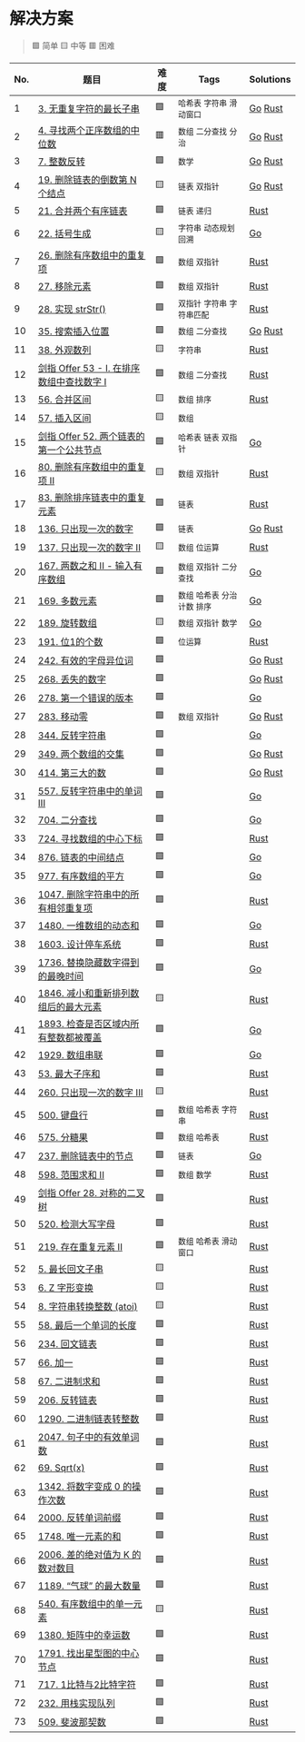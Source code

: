 # 解决方案
> 🟩 简单 🟨 中等 🟥 困难

|No.|题目|难度|Tags|Solutions|
|---|---|---|---|---|
|1|[3. 无重复字符的最长子串](https://leetcode-cn.com/problems/longest-substring-without-repeating-characters/)|🟩|`哈希表` `字符串` `滑动窗口`|[Go](golang/longest-substring-without-repeating-characters/main.go) [Rust](rust/longest-substring-without-repeating-characters/src/main.rs)|
|2|[4. 寻找两个正序数组的中位数](https://leetcode-cn.com/problems/median-of-two-sorted-arrays/)|🟥|`数组` `二分查找` `分治`|[Go](golang/median-of-two-sorted-arrays/main.go) [Rust](rust/median-of-two-sorted-arrays/src/main.rs)|
|3|[7. 整数反转](https://leetcode-cn.com/problems/reverse-integer/)|🟩|`数学`|[Go](golang/reverse-integer/main.go) [Rust](rust/reverse-integer/src/main.rs)|
|4|[19. 删除链表的倒数第 N 个结点](https://leetcode-cn.com/problems/remove-nth-node-from-end-of-list/)|🟨|`链表` `双指针`|[Go](golang/remove-nth-node-from-end-of-list/main.go) [Rust](rust/remove-nth-node-from-end-of-list/src/main.rs)|
|5|[21. 合并两个有序链表](https://leetcode-cn.com/problems/merge-two-sorted-lists/)|🟩|`链表` `递归`|[Rust](rust/merge-two-sorted-lists/src/lib.rs)|
|6|[22. 括号生成](https://leetcode-cn.com/problems/generate-parentheses/)|🟨|`字符串` `动态规划` `回溯`|[Go](golang/generate-parentheses/main.go)|
|7|[26. 删除有序数组中的重复项](https://leetcode-cn.com/problems/remove-duplicates-from-sorted-array)|🟩|`数组` `双指针`|[Rust](rust/remove-duplicates-from-sorted-array/src/lib.rs)|
|8|[27. 移除元素](https://leetcode-cn.com/problems/remove-element/)|🟩|`数组` `双指针`|[Rust](rust/remove-element/src/lib.rs)|
|9|[28. 实现 strStr()](https://leetcode-cn.com/problems/implement-strstr/)|🟩|`双指针` `字符串` `字符串匹配`|[Rust](rust/implement-strstr/src/lib.rs)|
|10|[35. 搜索插入位置](https://leetcode-cn.com/problems/search-insert-position/)|🟩|`数组` `二分查找`|[Go](golang/search-insert-position/main.go) [Rust](rust/search-insert-position/src/lib.rs)|
|11|[38. 外观数列](https://leetcode-cn.com/problems/count-and-say/)|🟨|`字符串`|[Rust](rust/count-and-say/src/lib.rs)|
|12|[剑指 Offer 53 - I. 在排序数组中查找数字 I](https://leetcode-cn.com/problems/zai-pai-xu-shu-zu-zhong-cha-zhao-shu-zi-lcof/)|🟩|`数组` `二分查找`|[Rust](rust/zai-pai-xu-shu-zu-zhong-cha-zhao-shu-zi-lcof/src/lib.rs)|
|13|[56. 合并区间](https://leetcode-cn.com/problems/merge-intervals/)|🟨|`数组` `排序`|[Rust](rust/merge-intervals/src/lib.rs)|
|14|[57. 插入区间](https://leetcode-cn.com/problems/insert-interval/)|🟨|`数组`||
|15|[剑指 Offer 52. 两个链表的第一个公共节点](https://leetcode-cn.com/problems/liang-ge-lian-biao-de-di-yi-ge-gong-gong-jie-dian-lcof/)|🟩|`哈希表` `链表` `双指针`|[Go](golang/liang-ge-lian-biao-de-di-yi-ge-gong-gong-jie-dian-lcof/main.go)|
|16|[80. 删除有序数组中的重复项 II](https://leetcode-cn.com/problems/remove-duplicates-from-sorted-array-ii/)|🟨|`数组` `双指针`|[Rust](rust/remove-duplicates-from-sorted-array-ii/src/lib.rs)|
|17|[83. 删除排序链表中的重复元素](https://leetcode-cn.com/problems/remove-duplicates-from-sorted-list/)|🟩|`链表`|[Rust](rust/remove-duplicates-from-sorted-list/src/lib.rs)|
|18|[136. 只出现一次的数字](https://leetcode-cn.com/problems/single-number/)|🟩|`链表`|[Go](golang/single-number/main.go) [Rust](rust/single-number/src/lib.rs)|
|19|[137. 只出现一次的数字 II](https://leetcode-cn.com/problems/single-number-ii/)|🟨|`数组` `位运算`|[Rust](rust/single-number-ii/src/lib.rs)|
|20|[167. 两数之和 II - 输入有序数组](https://leetcode-cn.com/problems/two-sum-ii-input-array-is-sorted/)|🟩|`数组` `双指针` `二分查找`|[Go](golang/two-sum-ii-input-array-is-sorted/main.go)|
|21|[169. 多数元素](https://leetcode-cn.com/problems/majority-element/)|🟩|`数组` `哈希表` `分治` `计数` `排序`|[Go](golang/majority-element/main.go)|
|22|[189. 旋转数组](https://leetcode-cn.com/problems/rotate-array/)|🟨|`数组` `双指针` `数学`|[Go](golang/rotate-array/main.go)|
|23|[191. 位1的个数](https://leetcode-cn.com/problems/number-of-1-bits/)|🟩|`位运算`|[Rust](rust/number-of-1-bits/src/lib.rs)|
|24|[242. 有效的字母异位词](https://leetcode-cn.com/problems/valid-anagram/)|🟩||[Go](golang/valid-anagram/main.go) [Rust](rust/valid-anagram/src/lib.rs)|
|25|[268. 丢失的数字](https://leetcode-cn.com/problems/missing-number/)|🟩||[Go](golang/missing-number/main.go) [Rust](rust/missing-number/src/lib.rs)|
|26|[278. 第一个错误的版本](https://leetcode-cn.com/problems/first-bad-version/)|🟩||[Go](golang/first-bad-version/main.go)|
|27|[283. 移动零](https://leetcode-cn.com/problems/m/ove-zeroes/)|🟩|`数组` `双指针`|[Go](golang/move-zeroes/main.go) [Rust](rust/move-zeroes/src/main.rs)|
|28|[344. 反转字符串](https://leetcode-cn.com/problems/reverse-string/)|🟩||[Go](golang/reverse-string/main.go)|
|29|[349. 两个数组的交集](https://leetcode-cn.com/problems/intersection-of-two-arrays/)|🟩||[Go](golang/intersection-of-two-arrays/main.go) [Rust](rust/intersection-of-two-arrays/src/lib.rs)|
|30|[414. 第三大的数](https://leetcode-cn.com/problems/third-maximum-number/)|🟩||[Go](golang/third-maximum-number/main.go) [Rust](rust/third-maximum-number/src/lib.rs)|
|31|[557. 反转字符串中的单词 III](https://leetcode-cn.com/problems/reverse-words-in-a-string-iii/)|🟩||[Go](golang/reverse-words-in-a-string-iii/main.go)|
|32|[704. 二分查找](https://leetcode-cn.com/problems/binary-search/)|🟩||[Go](golang/binary-search/main.go)|
|33|[724. 寻找数组的中心下标](https://leetcode-cn.com/problems/find-pivot-index/)|🟩||[Rust](rust/find-pivot-index/src/lib.rs)|
|34|[876. 链表的中间结点](https://leetcode-cn.com/problems/middle-of-the-linked-list/)|🟩||[Go](golang/middle-of-the-linked-list/main.go)|
|35|[977. 有序数组的平方](https://leetcode-cn.com/problems/squares-of-a-sorted-array/)|🟩||[Go](golang/squares-of-a-sorted-array/main.go)|
|36|[1047. 删除字符串中的所有相邻重复项](https://leetcode-cn.com/problems/remove-all-adjacent-duplicates-in-string/)|🟩||[Rust](rust/remove-all-adjacent-duplicates-in-string/src/lib.rs)|
|37|[1480. 一维数组的动态和](https://leetcode-cn.com/problems/running-sum-of-1d-array/)|🟩||[Go](golang/running-sum-of-1d-array/main.go)|
|38|[1603. 设计停车系统](https://leetcode-cn.com/problems/design-parking-system/)|🟩||[Rust](rust/design-parking-system/src/lib.rs)|
|39|[1736. 替换隐藏数字得到的最晚时间](https://leetcode-cn.com/problems/latest-time-by-replacing-hidden-digits/)|🟩||[Go](golang/latest-time-by-replacing-hidden-digits/main.go)|
|40|[1846. 减小和重新排列数组后的最大元素](https://leetcode-cn.com/problems/maximum-element-after-decreasing-and-rearranging/)|🟨||[Rust](rust/maximum-element-after-decreasing-and-rearranging/src/lib.rs)|
|41|[1893. 检查是否区域内所有整数都被覆盖](https://leetcode-cn.com/problems/check-if-all-the-integers-in-a-range-are-covered/)|🟩||[Go](golang/check-if-all-the-integers-in-a-range-are-covered/main.go)|
|42|[1929. 数组串联](https://leetcode-cn.com/problems/concatenation-of-array/)|🟩||[Go](golang/concatenation-of-array/main.go)|
|43|[53. 最大子序和](https://leetcode-cn.com/problems/maximum-subarray/)|🟩||[Rust](rust/maximum-subarray/src/lib.rs)|
|44|[260. 只出现一次的数字 III](https://leetcode-cn.com/problems/single-number-iii/)|🟨||[Rust](rust/single-number-iii/src/lib.rs)|
|45|[500. 键盘行](https://leetcode-cn.com/problems/keyboard-row/)|🟩|`数组` `哈希表` `字符串`|[Rust](rust/keyboard-row/src/lib.rs)|
|46|[575. 分糖果](https://leetcode-cn.com/problems/distribute-candies/)|🟩|`数组` `哈希表`|[Rust](rust/distribute-candies/src/lib.rs)|
|47|[237. 删除链表中的节点](https://leetcode-cn.com/problems/delete-node-in-a-linked-list/)|🟩|`链表`|[Go](golang/delete-node-in-a-linked-list/main.go)|
|48|[598. 范围求和 II](https://leetcode-cn.com/problems/range-addition-ii/)|🟩|`数组` `数学`|[Rust](rust/range-addition-ii/src/lib.rs)|
|49|[剑指 Offer 28. 对称的二叉树](https://leetcode-cn.com/problems/dui-cheng-de-er-cha-shu-lcof/)|🟩||[Rust](rust/dui-cheng-de-er-cha-shu-lcof/src/lib.rs)|
|50|[520. 检测大写字母](https://leetcode-cn.com/problems/detect-capital/)|🟩||[Rust](rust/detect-capital/src/lib.rs)|
|51|[219. 存在重复元素 II](https://leetcode-cn.com/problems/contains-duplicate-ii/)|🟩|`数组` `哈希表` `滑动窗口`|[Rust](rust/contains-duplicate-ii/src/lib.rs)|
|52|[5. 最长回文子串](https://leetcode-cn.com/problems/longest-palindromic-substring/)|🟨||[Rust](rust/longest-palindromic-substring/src/lib.rs)|
|53|[6. Z 字形变换](https://leetcode-cn.com/problems/zigzag-conversion/)|🟨||[Rust](rust/zigzag-conversion/src/main.rs)|
|54|[8. 字符串转换整数 (atoi)](https://leetcode-cn.com/problems/string-to-integer-atoi/)|🟨||[Rust](rust/string-to-integer-atoi/src/main.rs)|
|55|[58. 最后一个单词的长度](https://leetcode-cn.com/problems/length-of-last-word/)|🟩||[Rust](rust/length-of-last-word/src/main.rs)|
|56|[234. 回文链表](https://leetcode-cn.com/problems/palindrome-linked-list/)|🟩||[Rust](rust/palindrome-linked-list/src/main.rs)|
|57|[66. 加一](https://leetcode-cn.com/problems/plus-one/)|🟩||[Rust](rust/plus-one/src/main.rs)|
|58|[67. 二进制求和](https://leetcode-cn.com/problems/add-binary/)|🟩||[Rust](rust/add-binary/src/main.rs)|
|59|[206. 反转链表](https://leetcode-cn.com/problems/reverse-linked-list/)|🟩||[Rust](rust/reverse-linked-list/src/main.rs)|
|60|[1290. 二进制链表转整数](https://leetcode-cn.com/problems/convert-binary-number-in-a-linked-list-to-integer/)|🟩||[Rust](rust/convert-binary-number-in-a-linked-list-to-integer/src/main.rs)|
|61|[2047. 句子中的有效单词数](https://leetcode-cn.com/problems/number-of-valid-words-in-a-sentence/)|🟩||[Rust](rust/number-of-valid-words-in-a-sentence/src/main.rs)|
|62|[69. Sqrt(x)](https://leetcode-cn.com/problems/sqrtx/)|🟩||[Rust](rust/sqrtx/src/main.rs)|
|63|[1342. 将数字变成 0 的操作次数](https://leetcode-cn.com/problems/number-of-steps-to-reduce-a-number-to-zero/)|🟩||[Rust](rust/number-of-steps-to-reduce-a-number-to-zero/src/main.rs)|
|64|[2000. 反转单词前缀](https://leetcode-cn.com/problems/reverse-prefix-of-word/)|🟩||[Rust](rust/reverse-prefix-of-word/src/main.rs)|
|65|[1748. 唯一元素的和](https://leetcode-cn.com/problems/sum-of-unique-elements/)|🟩||[Rust](rust/sum-of-unique-elements/src/main.rs)|
|66|[2006. 差的绝对值为 K 的数对数目](https://leetcode-cn.com/problems/count-number-of-pairs-with-absolute-difference-k/)|🟩||[Rust](rust/count-number-of-pairs-with-absolute-difference-k/src/main.rs)|
|67|[1189. “气球” 的最大数量](https://leetcode-cn.com/problems/maximum-number-of-balloons/)|🟩||[Rust](rust/maximum-number-of-balloons/src/main.rs)|
|68|[540. 有序数组中的单一元素](https://leetcode-cn.com/problems/single-element-in-a-sorted-array/)|🟨||[Rust](rust/single-element-in-a-sorted-array/src/main.rs)|
|69|[1380. 矩阵中的幸运数](https://leetcode-cn.com/problems/lucky-numbers-in-a-matrix/)|🟩||[Rust](rust/lucky-numbers-in-a-matrix/src/main.rs)|
|70|[1791. 找出星型图的中心节点](https://leetcode-cn.com/problems/find-center-of-star-graph/)|🟩||[Rust](rust/find-center-of-star-graph/src/main.rs)|
|71|[717. 1比特与2比特字符](https://leetcode-cn.com/problems/1-bit-and-2-bit-characters/)|🟩||[Rust](rust/one-bit-and-2-bit-characters/src/main.rs)|
|72|[232. 用栈实现队列](https://leetcode-cn.com/problems/implement-queue-using-stacks/)|🟩||[Rust](rust/implement-queue-using-stacks/src/main.rs)|
|73|[509. 斐波那契数](https://leetcode-cn.com/problems/fibonacci-number/)|🟩||[Rust](rust/fibonacci-number/src/main.rs)|
